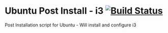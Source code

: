 # Ubuntu Post Install - i3 [![Build Status](https://travis-ci.org/nxion/upi.svg?branch=master)](https://travis-ci.org/nxion/upi)

Post Installation script for Ubuntu - Will install and configure i3

